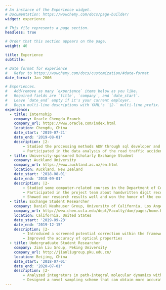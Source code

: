 ```yaml
---
# An instance of the Experience widget.
# Documentation: https://wowchemy.com/docs/page-builder/
widget: experience

# This file represents a page section.
headless: true

# Order that this section appears on the page.
weight: 40

title: Experience
subtitle:

# Date format for experience
#   Refer to https://wowchemy.com/docs/customization/#date-format
date_format: Jan 2006

# Experiences.
#   Add/remove as many `experience` items below as you like.
#   Required fields are `title`, `company`, and `date_start`.
#   Leave `date_end` empty if it's your current employer.
#   Begin multi-line descriptions with YAML's `|2-` multi-line prefix.
experience:
  - title: Internship
    company: Oracle Chengdu Branch
    company_url: https://www.oracle.com/index.html
    location: Chengdu, China
    date_start: '2019-07-21'
    date_end: '2019-08-01'
    description: |2-
        - Studied the processing methods ADW through sql developer and data visualization of big data Oracle DV
        - Participated in the data analysis of the road traffic accident details in a certain area in 2018 and the registration data analysis of a certain hospital in Chengdu
  - title: University-sponsored Scholarly Exchange Student
    company: Auckland University
    company_url: https://www.auckland.ac.nz/en.html
    location: Auckland, New Zealand
    date_start: '2018-08-01'
    date_end: '2018-09-01'
    description: |2-
        - Studied some computer-related courses in the Department of Computer and Statistics of the University of Auckland, including R language data analysis, data mining
        - Participated in the project team about handwritten digit recognition
        - Showed our research results well and won the honor of the excellent team
  - title: Exchange Student Researcher
    company: Daniel Neuhauser Group, University of California, Los Angeles
    company_url: http://www.chem.ucla.edu/dept/Faculty/dxn/pages/home.html
    location: California, United States
    date_start: '2019-09-23'
    date_end: '2019-12-15'
    description: |2-
        - Introduced a screened potential correction within the framework of time-dependent Bethe-Salpeter equation
        - Improved the accuracy of optical properties
  - title: Undergraduate Student Researcher
    company: Jian Liu Group, Peking University
    company_url: http://jianliugroup.pku.edu.cn/
    location: Beijing, China
    date_start: '2018-07-01'
    date_end: '2020-07-01'
    description: |2-
        - Analyzed integrators in path-integral molecular dynamics with symplectic geometry and discrete-time Lyapunov equations
        - Designed a novel sampling scheme that can obtain more accurate statistics
---
```

